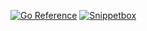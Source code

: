 [![Go Reference](https://pkg.go.dev/badge/github.com/eazylaykzy/snippetbox.svg)](https://pkg.go.dev/github.com/eazylaykzy/snippetbox)
[![Snippetbox](https://github.com/eazylaykzy/snippetbox/actions/workflows/actions.yml/badge.svg)](https://github.com/eazylaykzy/snippetbox/actions/workflows/actions.yml)